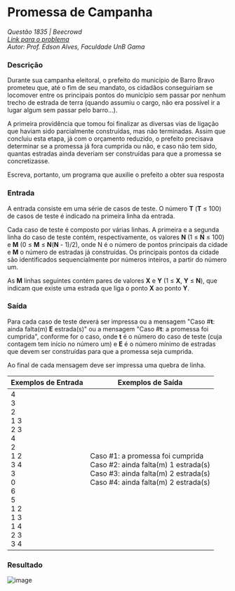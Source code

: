 # Promessa de Campanha

*Questão 1835 | Beecrowd*  
*[Link para o problema](https://www.beecrowd.com.br/repository/UOJ_1835.html)*    
*Autor: Prof. Edson Alves, Faculdade UnB Gama*

### Descrição

Durante sua campanha eleitoral, o prefeito do município de Barro Bravo prometeu que, até o fim de seu mandato, os cidadãos conseguiriam se locomover entre os principais pontos do município sem passar por nenhum trecho de estrada de terra (quando assumiu o cargo, não era possível ir a lugar algum sem passar pelo barro...).

A primeira providência que tomou foi finalizar as diversas vias de ligação que haviam sido parcialmente construídas, mas não terminadas. Assim que concluiu esta etapa, já com o orçamento reduzido, o prefeito precisava determinar se a promessa já fora cumprida ou não, e caso não tem sido, quantas estradas ainda deveriam ser construídas para que a promessa se concretizasse.

Escreva, portanto, um programa que auxilie o prefeito a obter sua resposta

### Entrada

A entrada consiste em uma série de casos de teste. O número **T** (**T** ≤ 100) de casos de teste é indicado na primeira linha da entrada.

Cada caso de teste é composto por várias linhas. A primeira e a segunda linha do caso de teste contém, respectivamente, os valores **N** (1 ≤ **N** ≤ 100) e **M** (0 ≤ **M** ≤ **N**(**N** - 1)/2), onde N é o número de pontos principais da cidade e **M** o número de estradas já construídas. Os principais pontos da cidade são identificados sequencialmente por números inteiros, a partir do número um.

As **M** linhas seguintes contém pares de valores **X** e **Y** (1 ≤ **X**, **Y** ≤ **N**), que indicam que existe uma estrada que liga o ponto **X** ao ponto **Y**.

### Saída

Para cada caso de teste deverá ser impressa ou a mensagem "Caso #**t**: ainda falta(m) **E** estrada(s)" ou a mensagem "Caso #**t**: a promessa foi cumprida", conforme for o caso, onde **t** é o número do caso de teste (cuja contagem tem início no número um) e **E** é o número mínimo de estradas que devem ser construídas para que a promessa seja cumprida.

Ao final de cada mensagem deve ser impressa uma quebra de linha.

| **Exemplos de Entrada** | **Exemplos de Saída** |
|-----|-----|
|4<br>3<br>2<br>1 3<br>2 3<br>4<br>2<br>1 2<br>3 4<br>3<br>0<br>6<br>5<br>1 2<br>1 3<br>1 4<br>2 3<br>3 4|Caso #1: a promessa foi cumprida<br>Caso #2: ainda falta(m) 1 estrada(s)<br>Caso #3: ainda falta(m) 2 estrada(s)<br>Caso #4: ainda falta(m) 2 estrada(s)|

### Resultado

![image](https://user-images.githubusercontent.com/33001620/203200149-7aa183d4-4659-4e9f-821a-77dcc41e7f80.png)

